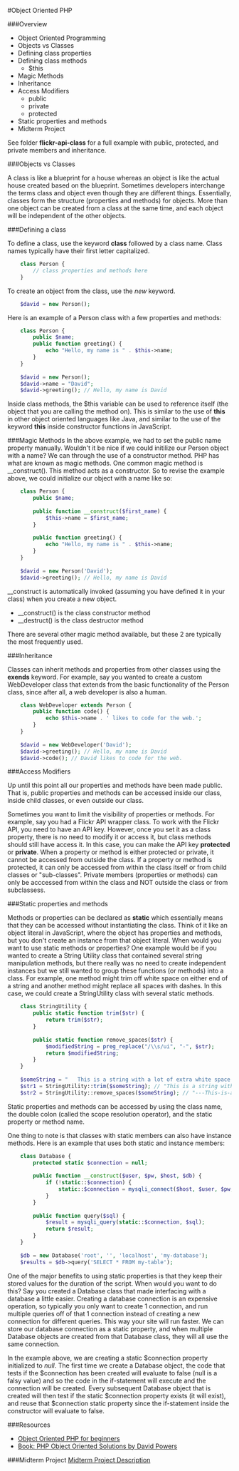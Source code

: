 #Object Oriented PHP

###Overview
* Object Oriented Programming
* Objects vs Classes
* Defining class properties
* Defining class methods
	* $this 
* Magic Methods
* Inheritance
* Access Modifiers
	* public
	* private
	* protected
* Static properties and methods
* Midterm Project

See folder __flickr-api-class__ for a full example with public, protected, and private members and inheritance.

###Objects vs Classes

A class is like a blueprint for a house whereas an object is like the actual house created based on the blueprint. Sometimes developers interchange the terms class and object even though they are different things. Essentially, classes form the structure (properties and methods) for objects. More than one object can be created from a class at the same time, and each object will be independent of the other objects.

###Defining a class

To define a class, use the keyword __class__ followed by a class name. Class names typically have their first letter capitalized.

```php
	class Person {
		// class properties and methods here
	}
```

To create an object from the class, use the _new_ keyword.

```php
	$david = new Person();
```

Here is an example of a Person class with a few properties and methods:

```php
	class Person {
		public $name;
		public function greeting() {
			echo "Hello, my name is " . $this->name;
		}
	}
	
	$david = new Person();
	$david->name = "David";
	$david->greeting(); // Hello, my name is David
```

Inside class methods, the $this variable can be used to reference itself (the object that you are calling the method on). This is similar to the use of __this__ in other object oriented languages like Java, and similar to the use of the keyword __this__ inside constructor functions in JavaScript.


###Magic Methods
In the above example, we had to set the public name property manually. Wouldn't it be nice if we could initilize our Person object with a name? We can through the use of a constructor method. PHP has what are known as magic methods. One common magic method is __construct(). This method acts as a constructor. So to revise the example above, we could initialize our object with a name like so:

```php
	class Person {
		public $name;
		
		public function __construct($first_name) {
			$this->name = $first_name;
		}
		
		public function greeting() {
			echo "Hello, my name is " . $this->name;
		}
	}
	
	$david = new Person('David');
	$david->greeting(); // Hello, my name is David
```

__construct is automatically invoked (assuming you have defined it in your class) when you create a new object.

* __construct() is the class constructor method
* __destruct() is the class destructor method

There are several other magic method available, but these 2 are typically the most frequently used.


###Inheritance

Classes can inherit methods and properties from other classes using the __exends__ keyword. For example, say you wanted to create a custom WebDeveloper class that extends from the basic functionality of the Person class, since after all, a web developer is also a human.

```php
	class WebDeveloper extends Person {
		public function code() {
			echo $this->name . ' likes to code for the web.';
		}
	}
	
	$david = new WebDeveloper('David');
	$david->greeting(); // Hello, my name is David
	$david->code(); // David likes to code for the web.
```

###Access Modifiers

Up until this point all our properties and methods have been made public. That is, public properties and methods can be accessed inside our class, inside child classes, or even outside our class.

Sometimes you want to limit the visibility of properties or methods. For example, say you had a Flickr API wrapper class. To work with the Flickr API, you need to have an API key. However, once you set it as a class property, there is no need to modify it or access it, but class methods should still have access it. In this case, you can make the API key __protected__ or __private__. When a property or method is either protected or private, it cannot be accessed from outside the class. If a property or method is protected, it can only be accessed from within the class itself or from child classes or "sub-classes". Private members (properties or methods) can only be acccessed from within the class and NOT outside the class or from subclassess.

###Static properties and methods

Methods or properties can be declared as __static__ which essentially means that they can be accessed without instantiating the class. Think of it like an object literal in JavaScript, where the object has properties and methods, but you don't create an instance from that object literal. When would you want to use static methods or properties? One example would be if you wanted to create a String Utility class that contained several string manipulation methods, but there really was no need to create independent instances but we still wanted to group these functions (or methods) into a class. For example, one method might trim off white space on either end of a string and another method might replace all spaces with dashes. In this case, we could create a StringUtility class with several static methods.

```php
	class StringUtility {
		public static function trim($str) {
			return trim($str);
		}
		
		public static function remove_spaces($str) {
			$modifiedString = preg_replace("/\\s/ui", "-", $str);
			return $modifiedString;
		}
	}
	
	$someString = "   This is a string with a lot of extra white space  .  ";
	$str1 = StringUtility::trim($someString); // "This is a string with a lot of extra white space  ."
	$str2 = StringUtility::remove_spaces($someString); // "---This-is-a-string-with-a-lot-of-extra-white-space--.--"
```
Static properties and methods can be accessed by using the class name, the double colon (called the scope resolution operator), and the static property or method name. 

One thing to note is that classes with static members can also have instance methods. Here is an example that uses both static and instance members:

```php
	class Database {
		protected static $connection = null;
		
		public function __construct($user, $pw, $host, $db) {
			if (!static::$connection) {
				static::$connection = mysqli_connect($host, $user, $pw, $db);
			}
		}
		
		public function query($sql) {
			$result = mysqli_query(static::$connection, $sql);
			return $result;
		}
	}
	
	$db = new Database('root', '', 'localhost', 'my-database');
	$results = $db->query('SELECT * FROM my-table');
```
 
One of the major benefits to using static properties is that they keep their stored values for the duration of the script. When would you want to do this? Say you created a Database class that made interfacing with a database a little easier. Creating a database connection is an expensive operation, so typically you only want to create 1 connection, and run multiple queries off of that 1 connection instead of creating a new connection for different queries. This way your site will run faster. We can store our database connection as a static property, and when multiple Database objects are created from that Database class, they will all use the same connection.

In the example above, we are creating a static $connection property initialized to _null_. The first time we create a Database object, the code that tests if the $connection has been created will evaluate to false (null is a falsy value) and so the code in the if-statement will execute and the connection will be created. Every subsequent Database object that is created will then test if the static $connection property exists (it will exist), and reuse that $connection static property since the if-statement inside the constructor will evaluate to false.

###Resources
* [Object Oriented PHP for beginners](http://net.tutsplus.com/tutorials/php/object-oriented-php-for-beginners/)
* [Book: PHP Object Oriented Solutions by David Powers](http://www.amazon.com/PHP-Object-Oriented-Solutions-David-Powers/dp/1430210117/ref=sr_1_1?ie=UTF8&qid=1351574545&sr=8-1&keywords=object+oriented+solutions)

###Midterm Project
[Midterm Project Description](https://docs.google.com/document/d/1fHc3LVucDNusjm-Cgzx7aXWTEIuaQ2G9cO-Y-B7KQiM/edit#heading=h.qdwau2oyrvfw)